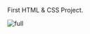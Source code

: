 First HTML & CSS Project.

![full](https://user-images.githubusercontent.com/101474322/163624572-3550c670-16a2-4d49-bde3-9c580a458f7b.png)
